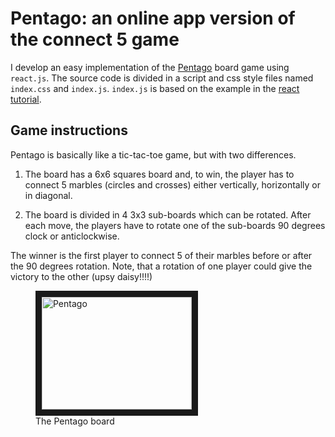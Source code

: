 # Pentago: an online app version of the connect 5 game

 I develop an easy implementation of the [Pentago](https://en.wikipedia.org/wiki/Pentago) board game using  `react.js`. The source code is divided in a script and css style files named `index.css` and `index.js`. `index.js` is based on the example in the [react tutorial](https://es.reactjs.org/tutorial/tutorial.html).
 
 
 
 
 ## Game instructions
 
 Pentago is basically like a tic-tac-toe game, but with two differences.
 
 1. The board has a 6x6 squares board and, to win, the player has to connect 5 marbles (circles and crosses) either vertically, horizontally or in diagonal.
 
 2. The board is divided in 4 3x3 sub-boards which can be rotated. After each move, the players have to rotate one of the sub-boards 90 degrees clock or anticlockwise.
 
 
 The winner is the first player to connect 5 of their marbles before or after the 90 degrees rotation. Note, that a rotation of one player could give the victory to the other (upsy daisy!!!!)
 



<figure>
  <img src="https://upload.wikimedia.org/wikipedia/commons/b/be/Pentago-Game-Winning-Position.jpg" 
alt="Pentago" width="240" height="180" border="10" />
  <figcaption>The Pentago board</figcaption>
</figure>
